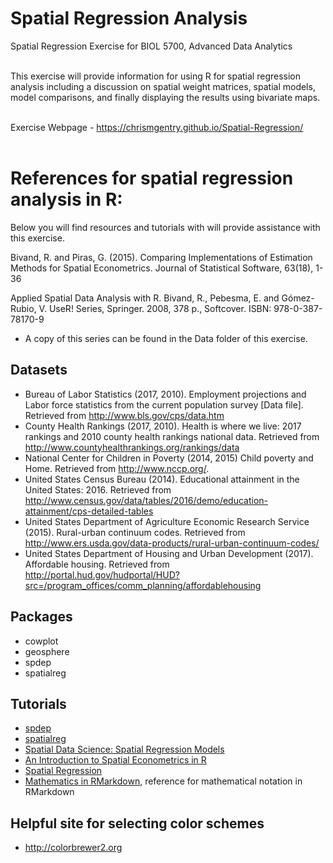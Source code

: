 # Spatial Regression Analysis

Spatial Regression Exercise for BIOL 5700, Advanced Data Analytics<br></br>

This exercise will provide information for using R for spatial regression analysis including a discussion on spatial weight matrices, spatial models, model comparisons, and finally displaying the results using bivariate maps. <br></br>

Exercise Webpage - https://chrismgentry.github.io/Spatial-Regression/ <br></br>

# References for spatial regression analysis in R:
Below you will find resources and tutorials with will provide assistance with this exercise.

Bivand, R. and Piras, G. (2015). Comparing Implementations of Estimation Methods for Spatial Econometrics. Journal of Statistical Software, 63(18), 1-36

Applied Spatial Data Analysis with R. Bivand, R., Pebesma, E. and Gómez-Rubio, V. UseR! Series, Springer. 2008, 378 p., Softcover. ISBN: 978-0-387-78170-9 
  - A copy of this series can be found in the Data folder of this exercise.

## Datasets
- Bureau of Labor Statistics (2017, 2010). Employment projections and Labor force statistics from the current population survey [Data file]. Retrieved from http://www.bls.gov/cps/data.htm
- County Health Rankings (2017, 2010). Health is where we live: 2017 rankings and 2010 county health rankings national data. Retrieved from http://www.countyhealthrankings.org/rankings/data
- National Center for Children in Poverty (2014, 2015)  Child poverty and Home. Retrieved from http://www.nccp.org/.
- United States Census Bureau (2014). Educational attainment in the United States: 2016. Retrieved from http://www.census.gov/data/tables/2016/demo/education-attainment/cps-detailed-tables
- United States Department of Agriculture Economic Research Service (2015). Rural-urban continuum codes. Retrieved from http://www.ers.usda.gov/data-products/rural-urban-continuum-codes/
- United States Department of Housing and Urban Development (2017). Affordable housing. Retrieved from http://portal.hud.gov/hudportal/HUD?src=/program_offices/comm_planning/affordablehousing 

## Packages
- cowplot
- geosphere
- spdep
- spatialreg

## Tutorials
- [spdep](https://r-spatial.github.io/spdep/)
- [spatialreg](https://r-spatial.github.io/spatialreg/)
- [Spatial Data Science: Spatial Regression Models](https://rspatial.org/raster/analysis/7-spregression.html)
- [An Introduction to Spatial Econometrics in R](http://www.econ.uiuc.edu/~lab/workshop/Spatial_in_R.html)
- [Spatial Regression](https://eburchfield.github.io/files/Spatial_regression_LAB.html)
- [Mathematics in RMarkdown](https://www.calvin.edu/~rpruim/courses/s341/S17/from-class/MathinRmd.html), reference for mathematical notation in RMarkdown

## Helpful site for selecting color schemes
- http://colorbrewer2.org